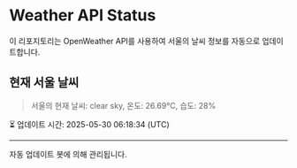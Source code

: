 
# Weather API Status

이 리포지토리는 OpenWeather API를 사용하여 서울의 날씨 정보를 자동으로 업데이트합니다.

## 현재 서울 날씨
> 서울의 현재 날씨: clear sky, 온도: 26.69°C, 습도: 28%

⏳ 업데이트 시간: 2025-05-30 06:18:34 (UTC)

---
자동 업데이트 봇에 의해 관리됩니다.
